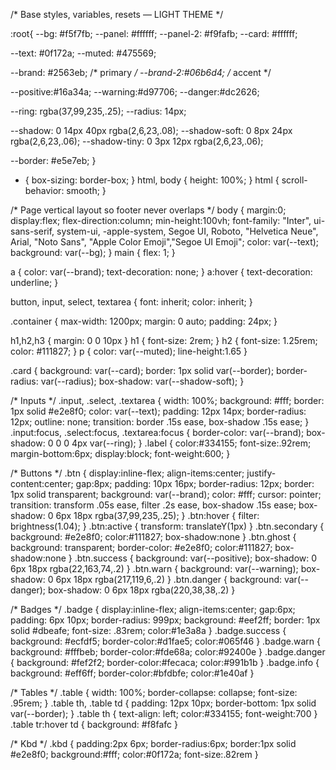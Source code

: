 /* Base styles, variables, resets — LIGHT THEME */

:root{
  --bg: #f5f7fb;
  --panel: #ffffff;
  --panel-2: #f9fafb;
  --card: #ffffff;

  --text: #0f172a;
  --muted: #475569;

  --brand: #2563eb;   /* primary */
  --brand-2:#06b6d4;  /* accent */

  --positive:#16a34a;
  --warning:#d97706;
  --danger:#dc2626;

  --ring: rgba(37,99,235,.25);
  --radius: 14px;

  --shadow: 0 14px 40px rgba(2,6,23,.08);
  --shadow-soft: 0 8px 24px rgba(2,6,23,.06);
  --shadow-tiny: 0 3px 12px rgba(2,6,23,.06);

  --border: #e5e7eb;
}

* { box-sizing: border-box; }
html, body { height: 100%; }
html { scroll-behavior: smooth; }

/* Page vertical layout so footer never overlaps */
body {
  margin:0;
  display:flex; flex-direction:column;
  min-height:100vh;
  font-family: "Inter", ui-sans-serif, system-ui, -apple-system, Segoe UI, Roboto, "Helvetica Neue", Arial, "Noto Sans", "Apple Color Emoji","Segoe UI Emoji";
  color: var(--text);
  background: var(--bg);
}
main { flex: 1; }

a { color: var(--brand); text-decoration: none; }
a:hover { text-decoration: underline; }

button, input, select, textarea { font: inherit; color: inherit; }

.container { max-width: 1200px; margin: 0 auto; padding: 24px; }

h1,h2,h3 { margin: 0 0 10px }
h1 { font-size: 2rem; }
h2 { font-size: 1.25rem; color: #111827; }
p { color: var(--muted); line-height:1.65 }

.card {
  background: var(--card);
  border: 1px solid var(--border);
  border-radius: var(--radius);
  box-shadow: var(--shadow-soft);
}

/* Inputs */
.input, .select, .textarea {
  width: 100%;
  background: #fff;
  border: 1px solid #e2e8f0;
  color: var(--text);
  padding: 12px 14px;
  border-radius: 12px;
  outline: none;
  transition: border .15s ease, box-shadow .15s ease;
}
.input:focus, .select:focus, .textarea:focus {
  border-color: var(--brand);
  box-shadow: 0 0 0 4px var(--ring);
}
.label { color:#334155; font-size:.92rem; margin-bottom:6px; display:block; font-weight:600; }

/* Buttons */
.btn {
  display:inline-flex; align-items:center; justify-content:center;
  gap:8px; padding: 10px 16px; border-radius: 12px;
  border: 1px solid transparent;
  background: var(--brand);
  color: #fff; cursor: pointer; transition: transform .05s ease, filter .2s ease, box-shadow .15s ease;
  box-shadow: 0 6px 18px rgba(37,99,235,.25);
}
.btn:hover { filter: brightness(1.04); }
.btn:active { transform: translateY(1px) }
.btn.secondary { background: #e2e8f0; color:#111827; box-shadow:none }
.btn.ghost { background: transparent; border-color: #e2e8f0; color:#111827; box-shadow:none }
.btn.success { background: var(--positive); box-shadow: 0 6px 18px rgba(22,163,74,.2) }
.btn.warn { background: var(--warning); box-shadow: 0 6px 18px rgba(217,119,6,.2) }
.btn.danger { background: var(--danger); box-shadow: 0 6px 18px rgba(220,38,38,.2) }

/* Badges */
.badge {
  display:inline-flex; align-items:center; gap:6px;
  padding: 6px 10px; border-radius: 999px;
  background: #eef2ff;
  border: 1px solid #dbeafe;
  font-size: .83rem; color:#1e3a8a
}
.badge.success { background: #ecfdf5; border-color:#d1fae5; color:#065f46 }
.badge.warn { background: #fffbeb; border-color:#fde68a; color:#92400e }
.badge.danger { background: #fef2f2; border-color:#fecaca; color:#991b1b }
.badge.info { background: #eff6ff; border-color:#bfdbfe; color:#1e40af }

/* Tables */
.table { width: 100%; border-collapse: collapse; font-size: .95rem; }
.table th, .table td { padding: 12px 10px; border-bottom: 1px solid var(--border); }
.table th { text-align: left; color:#334155; font-weight:700 }
.table tr:hover td { background: #f8fafc }

/* Kbd */
.kbd { padding:2px 6px; border-radius:6px; border:1px solid #e2e8f0; background:#fff; color:#0f172a; font-size:.82rem }